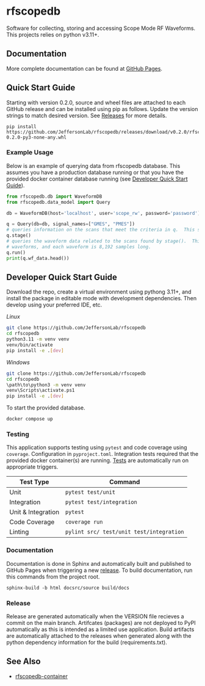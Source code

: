 # rfscopedb
Software for collecting, storing and accessing Scope Mode RF Waveforms.  This projects relies on python v3.11+.

## Documentation
More complete documentation can be found at [GitHub Pages](https://jeffersonlab.github.io/rfscopedb/).

## Quick Start Guide
Starting with version 0.2.0, source and wheel files are attached to each GitHub release and can be installed 
using pip as follows.  Update the version strings to match desired version.  See 
[Releases](https://github.com/JeffersonLab/rfscopedb/releases) for more details.
```
pip install https://github.com/JeffersonLab/rfscopedb/releases/download/v0.2.0/rfscopedb-0.2.0-py3-none-any.whl
```

### Example Usage
Below is an example of querying data from rfscopedb database.  This assumes you have a production database running
or that you have the provided docker container database running (see [Developer Quick Start Guide](#developer-quick-start-guide)).
```python
from rfscopedb.db import WaveformDB
from rfscopedb.data_model import Query

db = WaveformDB(host='localhost', user='scope_rw', password='password')

q = Query(db=db, signal_names=["GMES", "PMES"])
# queries information on the scans that meet the criteria in q.  This should be quick.
q.stage()
# queries the waveform data related to the scans found by stage().  This may take longer as each scan can have many
# waveforms, and each waveform is 8,192 samples long.
q.run()
print(q.wf_data.head())
```

## Developer Quick Start Guide
Download the repo, create a virtual environment using pythong 3.11+, and install the package in editable mode with 
development dependencies.  Then develop using your preferred IDE, etc.

*Linux*
```bash
git clone https://github.com/JeffersonLab/rfscopedb
cd rfscopedb
python3.11 -m venv venv
venv/bin/activate
pip install -e .[dev]
```

*Windows*
```bash
git clone https://github.com/JeffersonLab/rfscopedb
cd rfscopedb
\path\to\python3 -m venv venv
venv\Scripts\activate.ps1
pip install -e .[dev]
```

To start the provided database.
```
docker compose up
```

### Testing
This application supports testing using `pytest` and code coverage using `coverage`.  Configuration in `pyproject.toml`.
Integration tests required that the provided docker container(s) are running.  [Tests](https://github.com/JeffersonLab/rfscopedb/.github/workflows/test.yml) are automatically run on appropriate triggers.

| Test Type          | Command                                  |
|--------------------|------------------------------------------|
| Unit               | `pytest test/unit`                       |
| Integration        | `pytest test/integration`                |
| Unit & Integration | `pytest`                                 |
| Code Coverage      | `coverage run`                           |
| Linting            | `pylint src/ test/unit test/integration` |

### Documentation
Documentation is done in Sphinx and automatically built and published to GitHub Pages when triggering a new [release](https://github.com/JeffersonLab/rfscopedb/.github/workflows/release.yml).  To build documentation, run this commands from the project root.
```
sphinx-build -b html docsrc/source build/docs
```

### Release
Release are generated automatically when the VERSION file recieves a commit on the main branch.  Artifcates (packages) are not deployed to PyPI automatically as this is intended as a limited use application.  Build artifacts are automatically attached to the releases when generated along with the python dependency information for the build (requirements.txt).

## See Also
- [rfscopedb-container](https://github.com/JeffersonLab/rfscopedb-container)
